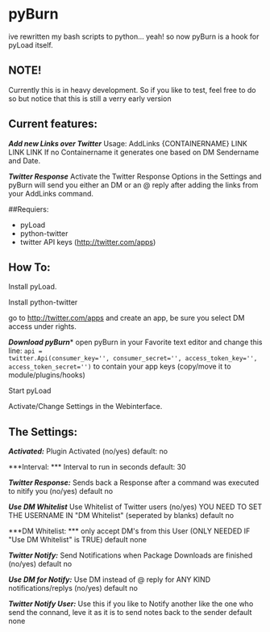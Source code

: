 # pyBurn

ive rewritten my bash scripts to python... yeah!
so now pyBurn is a hook for pyLoad itself.

## NOTE!
Currently this is in heavy development.
So if you like to test, feel free to do so but notice that this is still a verry early version 

## Current features:

***Add new Links over Twitter***
Usage: AddLinks {CONTAINERNAME} LINK LINK LINK
If no Containername it generates one based on DM Sendername and Date.

***Twitter Response***
Activate the Twitter Response Options in the Settings and pyBurn will send you either an DM or an @ reply after adding the links from your AddLinks command.


##Requiers:

* pyLoad
* python-twitter
* twitter API keys (http://twitter.com/apps)

## How To:

Install pyLoad.

Install python-twitter

go to http://twitter.com/apps and create an app, be sure you select DM access under rights.

***Download pyBurn**** 
open pyBurn in your Favorite text editor and change this line:
<code>api = twitter.Api(consumer_key='', consumer_secret='', access_token_key='', access_token_secret='')</code>
to contain your app keys
(copy/move it to module/plugins/hooks)

Start pyLoad

Activate/Change Settings in the Webinterface.

## The Settings:

***Activated:***
Plugin Activated (no/yes) 
default: no

***Interval: ***
Interval to run in seconds
default: 30

***Twitter Response:***
Sends back a Response after a command was executed to nitify you (no/yes)
default no

***Use DM Whitelist***
Use Whitelist of Twitter users (no/yes)
YOU NEED TO SET THE USERNAME IN "DM Whitelist" (seperated by blanks)
default no

***DM Whitelist: ***
only accept DM's from this User (ONLY NEEDED IF "Use DM Whitelist" is TRUE)
default none

***Twitter Notify:***
Send Notifications when Package Downloads are finished (no/yes)
default no

***Use DM for Notify:***
Use DM instead of @ reply for ANY KIND notifications/replys (no/yes)
default no

***Twitter Notify User:***
Use this if you like to Notify another like the one who send the connand, leve it as it is to send notes back to the sender
default none
